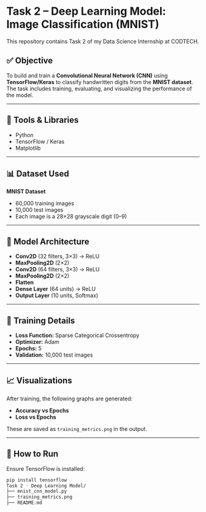 # Task 2 – Deep Learning Model: Image Classification (MNIST)

This repository contains Task 2 of my Data Science Internship at CODTECH.

## ✅ Objective

To build and train a **Convolutional Neural Network (CNN)** using **TensorFlow/Keras** to classify handwritten digits from the **MNIST dataset**. The task includes training, evaluating, and visualizing the performance of the model.

---

## 🧪 Tools & Libraries

- Python
- TensorFlow / Keras
- Matplotlib

---

## 📊 Dataset Used

**MNIST Dataset**  
- 60,000 training images  
- 10,000 test images  
- Each image is a 28×28 grayscale digit (0–9)

---

## 🧠 Model Architecture

- **Conv2D** (32 filters, 3×3) → ReLU
- **MaxPooling2D** (2×2)
- **Conv2D** (64 filters, 3×3) → ReLU
- **MaxPooling2D** (2×2)
- **Flatten**
- **Dense Layer** (64 units) → ReLU
- **Output Layer** (10 units, Softmax)

---

## 🧮 Training Details

- **Loss Function:** Sparse Categorical Crossentropy
- **Optimizer:** Adam
- **Epochs:** 5
- **Validation:** 10,000 test images

---

## 📈 Visualizations

After training, the following graphs are generated:
- **Accuracy vs Epochs**
- **Loss vs Epochs**

These are saved as `training_metrics.png` in the output.

---

## 🚀 How to Run

Ensure TensorFlow is installed:
```bash
pip install tensorflow
Task 2 - Deep Learning Model/
├── mnist_cnn_model.py
├── training_metrics.png
├── README.md
